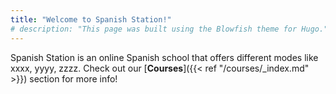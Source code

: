 ```yaml
---
title: "Welcome to Spanish Station!"
# description: "This page was built using the Blowfish theme for Hugo."
---
```


<!--
<div class="flex px-4 py-2 mb-8 text-base rounded-md bg-primary-100 dark:bg-primary-900">
  <span class="flex items-center ltr:pr-3 rtl:pl-3 text-primary-400">
    {{< icon "triangle-exclamation" >}}
  </span>
  <span class="flex items-center justify-between grow dark:text-neutral-300">
    <span class="prose dark:prose-invert">This is a demo of the <code id="layout">background</code> layout.</span>
    <button
      id="switch-layout-button"
      class="px-4 !text-neutral !no-underline rounded-md bg-primary-600 hover:!bg-primary-500 dark:bg-primary-800 dark:hover:!bg-primary-700"
    >
      Switch layout &orarr;
    </button>
  </span>
</div>
-->
Spanish Station is an online Spanish school that offers different modes like xxxx, yyyy, zzzz. Check out our [**Courses**]({{< ref "/courses/_index.md" >}}) section for more info!

<!--check https://beefree.io for html drad and drop editor-->
<!-- ```node
npx blowfish-tools
```
{{< youtubeLite id="SgXhGb-7QbU" label="Blowfish-tools demo" >}} -->

<!--
<div class="spacer_block block-1 mobile_hide" style="height:50px;line-height:50px;font-size:1px;">&#8202;</div>
													<table class="image_block block-2" width="100%" border="0" cellpadding="0" cellspacing="0" role="presentation" style="mso-table-lspace: 0pt; mso-table-rspace: 0pt;">
														<tr>
															<td class="pad" style="width:100%;padding-right:0px;padding-left:0px;">
																<div class="alignment" align="center" style="line-height:10px">
																	<div class="fullWidth" style="max-width: 595px;"><img src="https://d1oco4z2z1fhwp.cloudfront.net/templates/default/7971/Frame.png" style="display: block; height: auto; border: 0; width: 100%;" width="595" alt="Hero Image" title="Hero Image" height="auto"></div>
																</div>
															</td>
														</tr>
													</table>
													<table class="heading_block block-3" width="100%" border="0" cellpadding="0" cellspacing="0" role="presentation" style="mso-table-lspace: 0pt; mso-table-rspace: 0pt;">
														<tr>
															<td class="pad" style="padding-bottom:10px;padding-left:10px;padding-right:10px;padding-top:20px;text-align:center;width:100%;">
																<h1 style="margin: 0; color: #1d74a9; direction: ltr; font-family: 'Montserrat', 'Trebuchet MS', 'Lucida Grande', 'Lucida Sans Unicode', 'Lucida Sans', Tahoma, sans-serif; font-size: 55px; font-weight: 700; letter-spacing: normal; line-height: 120%; text-align: center; margin-top: 0; margin-bottom: 0; mso-line-height-alt: 66px;"><strong><span class="tinyMce-placeholder">Company Monthly<br>Newsletter</span></strong></h1>
															</td>
														</tr>
													</table>
													<table class="paragraph_block block-4" width="100%" border="0" cellpadding="0" cellspacing="0" role="presentation" style="mso-table-lspace: 0pt; mso-table-rspace: 0pt; word-break: break-word;">
														<tr>
															<td class="pad" style="padding-left:60px;padding-right:60px;">
																<div style="color:#2b405b;direction:ltr;font-family:'Lato', Tahoma, Verdana, Segoe, sans-serif;font-size:18px;font-weight:400;letter-spacing:0px;line-height:150%;text-align:center;mso-line-height-alt:27px;">
																	<p style="margin: 0;">Lorem ipsum dolor sit amet, consectetur adipiscing elit. Maecenas a massa a nibh pharetra vehicula. Suspendisse sodales ornare ultrices. Sed interdum dui sed nibh pretium efficitur. Etiam aliquam interdum sollicitudin. Proin facilisis hendrerit efficitur. Nulla eget lectus sagittis, feugiat nibh et, imperdiet libero. Pellentesque vehicula laoreet quam, vel egestas sem elementum sit amet. Mauris sit amet urna quis felis imperdiet euismod non vel dui.</p>
																</div>
															</td>
														</tr>
													</table>
-->
